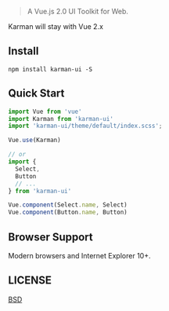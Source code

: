 > A Vue.js 2.0 UI Toolkit for Web.

Karman will stay with Vue 2.x

## Install

```shell
npm install karman-ui -S
```

## Quick Start

``` javascript
import Vue from 'vue'
import Karman from 'karman-ui'
import 'karman-ui/theme/default/index.scss';

Vue.use(Karman)

// or
import {
  Select,
  Button
  // ...
} from 'karman-ui'

Vue.component(Select.name, Select)
Vue.component(Button.name, Button)
```

## Browser Support

Modern browsers and Internet Explorer 10+.

## LICENSE

[BSD](LICENSE)
